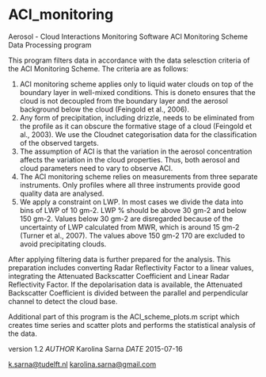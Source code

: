 # ACI_monitoring
Aerosol - Cloud Interactions Monitoring Software
ACI Monitoring Scheme Data Processing program
   
This program filters data in accordance with the data selesction criteria of the ACI Monitoring Scheme. 
The criteria are as follows:

 1. ACI monitoring scheme applies only to liquid water clouds on top of 
    the boundary layer in well-mixed conditions. This is doneto ensures 
    that the cloud is not decoupled from the boundary layer and the 
    aerosol background below the cloud (Feingold et al., 2006).
 2. Any form of precipitation, including drizzle, needs to be eliminated 
    from the profile as it can obscure the formative stage of a cloud 
    (Feingold et al., 2003). We use the Cloudnet categorisation data for
    the classification of the observed targets. 
 3. The assumption of ACI is that the variation in the aerosol concentration
    affects the variation in the cloud properties. Thus, both aerosol 
    and cloud parameters need to vary to observe ACI. 
 4. The ACI monitoring scheme relies on measurements from three separate 
    instruments. Only profiles where all three instruments provide good 
    quality data are analysed.
 5. We apply a constraint on LWP. In most cases we divide the data into 
    bins of LWP of 10 gm-2.  LWP % should be above 30 gm-2 and below 
    150 gm-2. Values below 30 gm-2 are disregarded because of the 
    uncertainty of LWP calculated from MWR, which is around 15 gm-2 
    (Turner et al., 2007). The values above 150 gm-2 170 are excluded to 
    avoid precipitating clouds.

After applying filtering data is further prepared for the analysis. This preparation includes converting Radar 
Reflectivity Factor to a linear values, integrating the Attenuated Backscatter Coefficient and Linear 
Radar Reflectivity Factor. If the depolarisation data is available, the Attenuated Backscatter Coefficient is 
divided between the parallel and perpendicular channel to detect the cloud base.

Additional part of this program is the ACI_scheme_plots.m script which creates time series and scatter plots 
and performs the statistical analysis of the data.
 
version 1.2
*AUTHOR*
Karolina Sarna
*DATE*
2015-07-16
 
k.sarna@tudelft.nl
karolina.sarna@gmail.com
